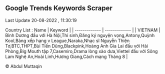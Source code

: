 

## Google Trends Keywords Scraper 
 
Last Update 20-08-2022 , 11:30:19

Country List :
 Name  | Keyword |
| ------------- | ------------- |
| VIETNAM | Bình Dương đấu với Hà Nội,Thí sinh,Đăng ký nguyện vọng,Antony,Quỳnh Kool,Bảng xếp hạng v League,Naraka,Nhạc sĩ Nguyễn Thiện Tơ,BTC,THPT,Bùi Tiến Dũng,Blackpink,Hoàng Anh Gia Lai đấu với Hải Phòng,Big Mouth tập 7,Casemiro,Drama lòng xào dưa,Viettel đấu với Sông Lam Nghệ An,Hoài Linh,Hương Giang,Cách mạng Tháng 8 |



© Abdul Muttaqin 
